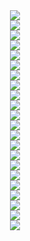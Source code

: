 <div align="middle"><img src="/Piezas%203d/Movimiento%20XY/Imagenes/10mm-Volcano_IR_mini_fan_duct_v1.png"></div>
<div align="middle"><img src="/Piezas%203d/Movimiento%20XY/Imagenes/10mm-X_carriage_back_v1.png"></div>
<div align="middle"><img src="/Piezas%203d/Movimiento%20XY/Imagenes/10mm-X_carriage_bottom_v1.png"></div>
<div align="middle"><img src="/Piezas%203d/Movimiento%20XY/Imagenes/10mm-X_carriage_fan_grill_volcano_v1.png"></div>
<div align="middle"><img src="/Piezas%203d/Movimiento%20XY/Imagenes/10mm-X_carriage_front_V6_v1.png"></div>
<div align="middle"><img src="/Piezas%203d/Movimiento%20XY/Imagenes/10mm-X_carriage_front_Volcano_v1.png"></div>
<div align="middle"><img src="/Piezas%203d/Movimiento%20XY/Imagenes/10mm-X_carriage_top_MGN12C_v1.png"></div>
<div align="middle"><img src="/Piezas%203d/Movimiento%20XY/Imagenes/10mm-belt_tensioner_v1.png"></div>
<div align="middle"><img src="/Piezas%203d/Movimiento%20XY/Imagenes/10mm-motor_bracket_left_bottom_v1.png"></div>
<div align="middle"><img src="/Piezas%203d/Movimiento%20XY/Imagenes/10mm-motor_bracket_left_top_v2.png"></div>
<div align="middle"><img src="/Piezas%203d/Movimiento%20XY/Imagenes/10mm-motor_bracket_right_bottom_v1.png"></div>
<div align="middle"><img src="/Piezas%203d/Movimiento%20XY/Imagenes/10mm-motor_bracket_right_top_v1.png"></div>
<div align="middle"><img src="/Piezas%203d/Movimiento%20XY/Imagenes/10mm-tension_block_left_v1.png"></div>
<div align="middle"><img src="/Piezas%203d/Movimiento%20XY/Imagenes/10mm-tension_block_right_v1.png"></div>
<div align="middle"><img src="/Piezas%203d/Movimiento%20XY/Imagenes/10mm-x_gantry_left_bottom_mgn12c_v1.png"></div>
<div align="middle"><img src="/Piezas%203d/Movimiento%20XY/Imagenes/10mm-x_gantry_left_top_v1.png"></div>
<div align="middle"><img src="/Piezas%203d/Movimiento%20XY/Imagenes/10mm-x_gantry_right_bottom_mgn12c_v1.png"></div>
<div align="middle"><img src="/Piezas%203d/Movimiento%20XY/Imagenes/10mm-x_gantry_right_bottom_mgn12h_v1.png"></div>
<div align="middle"><img src="/Piezas%203d/Movimiento%20XY/Imagenes/10mm-x_gantry_right_top_v1.png"></div>
<div align="middle"><img src="/Piezas%203d/Movimiento%20XY/Imagenes/gantry-left.jpg"></div>
<div align="middle"><img src="/Piezas%203d/Movimiento%20XY/Imagenes/left-motor-mount.jpg"></div>
<div align="middle"><img src="/Movimiento%20XY/Imagenes/tensioner-left.jpg"></div>
